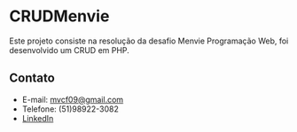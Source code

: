 # CRUDMenvie
Este projeto consiste na resolução da desafio Menvie Programação Web, foi desenvolvido um CRUD em PHP.

## Contato
* E-mail: mvcf09@gmail.com
* Telefone: (51)98922-3082
* [LinkedIn](https://www.linkedin.com/in/m%C3%A1rcio-vieira-da-cunha-filho-092549181/)
